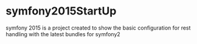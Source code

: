 # symfony2015StartUp
symfony 2015 is a project created to show the basic configuration for rest handling with the latest bundles for symfony2
